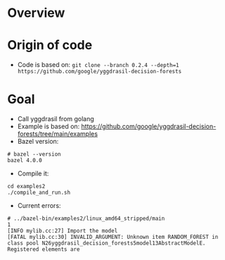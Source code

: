 # Overview

# Origin of code
- Code is based on: ```git clone --branch 0.2.4 --depth=1 https://github.com/google/yggdrasil-decision-forests```

# Goal
- Call yggdrasil from golang
- Example is based on: https://github.com/google/yggdrasil-decision-forests/tree/main/examples
- Bazel version:
```
# bazel --version
bazel 4.0.0
```
- Compile it:
```
cd examples2
./compile_and_run.sh
```
- Current errors:
```
# ../bazel-bin/examples2/linux_amd64_stripped/main
1
[INFO mylib.cc:27] Import the model
[FATAL mylib.cc:30] INVALID_ARGUMENT: Unknown item RANDOM_FOREST in class pool N26yggdrasil_decision_forests5model13AbstractModelE. Registered elements are
```
